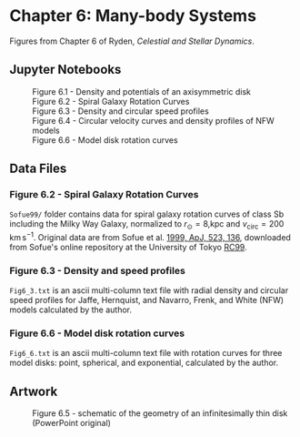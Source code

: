 # Chapter 6: Many-body Systems

Figures from Chapter 6 of Ryden, *Celestial and Stellar Dynamics*.

## Jupyter Notebooks

<dl>
    <dd>Figure 6.1 - Density and potentials of an axisymmetric disk
    <dd>Figure 6.2 - Spiral Galaxy Rotation Curves
    <dd>Figure 6.3 - Density and circular speed profiles
    <dd>Figure 6.4 - Circular velocity curves and density profiles of NFW models
    <dd>Figure 6.6 - Model disk rotation curves
</dl>

## Data Files

### Figure 6.2 - Spiral Galaxy Rotation Curves

`Sofue99/` folder contains data for spiral galaxy rotation curves of class Sb including the Milky Way
Galaxy, normalized to $r_\odot = 8$\,kpc and $v_\mathrm{circ} = 200\,\mathrm{km\,s}^{-1}$.  Original
data are from Sofue et al. [1999, ApJ, 523, 136](https://ui.adsabs.harvard.edu/abs/1999ApJ...523..136S), downloaded
from Sofue's online repository at the University of Tokyo [RC99](https://www.ioa.s.u-tokyo.ac.jp/~sofue/RC99/rc99.htm).

### Figure 6.3 - Density and speed profiles

`Fig6_3.txt` is an ascii multi-column text file with radial density and circular speed profiles for Jaffe,
Hernquist, and Navarro, Frenk, and White (NFW) models calculated by the author.

### Figure 6.6 - Model disk rotation curves

`Fig6_6.txt` is an ascii multi-column text file with rotation curves for three model disks: point, spherical, and exponential, calculated by the author.

## Artwork

<dl>
    <dd>Figure 6.5 - schematic of the geometry of an infinitesimally thin disk (PowerPoint original)
</dl>

